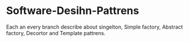 # Software-Desihn-Pattrens

Each an every branch describe about singelton, Simple factory, Abstract factory, Decortor and Template pattrens. 
